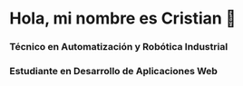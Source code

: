 # Hola, mi nombre es Cristian 👋
### Técnico en Automatización y Robótica Industrial 
### Estudiante en Desarrollo de Aplicaciones Web
